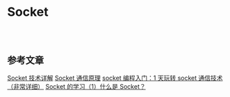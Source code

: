 # Socket

## 
　　


## 参考文章
[Socket 技术详解](https://www.jianshu.com/p/066d99da7cbd)
[Socket 通信原理](https://www.cnblogs.com/wangcq/p/3520400.html)
[socket 编程入门：1 天玩转 socket 通信技术（非常详细）](http://c.biancheng.net/socket/)
[Socket 的学习（1）什么是 Socket？](https://blog.csdn.net/weixin_39258979/article/details/80835555)